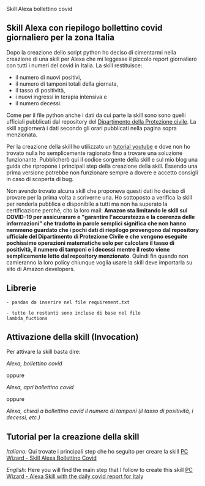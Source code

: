 Skill Alexa bollettino covid
## Skill Alexa con riepilogo bollettino covid giornaliero per la zona Italia

Dopo la creazione dello script python ho deciso di cimentarmi nella creazione di una skill per Alexa che mi leggesse il piccolo report giornaliero con tutti i numeri del covid in Italia. La skill restituisce:
- il numero di nuovi positivi, 
- il numero di tamponi totali della giornata, 
- il tasso di positività, 
- i nuovi ingressi in terapia intensiva e 
- il numero decessi. 

Come per il file python anche i dati da cui parte la skill sono sono quelli ufficiali pubblicati dal repository del [Dipartimento della Protezione civile](https://github.com/pcm-dpc/COVID-19). 
La skill aggiornerà i dati secondo gli orari pubblicati nella pagina sopra menzionata.

Per la creazione della skill ho utilizzato un [tutorial youtube](https://www.youtube.com/watch?v=G1cDLqhhBsU) e dove non ho trovato nulla ho semplicemente ragionato fino a trovare una soluzione funzionante. Pubblicherò qui il codice sorgente della skill e sul mio blog una guida che ripropone i principali step della creazione della skill. Essendo una prima versione potrebbe non funzionare sempre a dovere e accetto consigli in caso di scoperta di bug.

Non avendo trovato alcuna skill che proponeva questi dati ho deciso di provare per la prima volta a scriverne una. Ho sottoposto a verifica la skill per renderla pubblica e disponibile a tutti ma non ha superato la certificazione perché, cito la loro mail: **Amazon sta limitando le skill sul COVID-19 per assicurarare e "garantire l'accuratezza e la coerenza delle informazioni" che tradotto in parole semplici significa che non hanno nemmeno guardato che i pochi dati di riepilogo provengono dal repository ufficiale del Dipartimento di Protezione Civile e che vengono eseguite pochissime operazioni matematiche solo per calcolare il tasso di positività, il numero di tamponi e i decessi mentre il resto viene semplicemente letto dal repository menzionato**. Quindi fin quando non camieranno la loro policy chiunque voglia usare la skill deve importarla su sito di Amazon developers.

## Librerie 

<code>- pandas da inserire nel file requirement.txt</code>

<code>- tutte le restanti sono incluse di base nel file lambda_fuctions</code>

## Attivazione della skill (Invocation) 

Per attivare la skill basta dire:

*Alexa, bollettino covid*

oppure 

*Alexa, apri bollettino covid*

oppure

*Alexa, chiedi a bollettino covid il numero di tamponi (il tasso di positività, i decessi, etc.)*

## Tutorial per la creazione della skill
*Italiano:*
Qui trovate i principali step che ho seguito per creare la skill [PC Wizard - Skill Alexa Bollettino Covid](https://pcwizard-italia.blogspot.com/2022/01/skill-alexa-per-avere-il-riepilogo-del.html)

*English:*
Here you will find the main step that I follow to create this skill [PC Wizard - Alexa Skill with the daily covid report for Italy](https://pcwizard-italia.blogspot.com/2022/01/after-creation-of-python-script-i.html)
